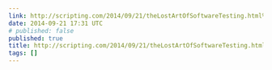 ```yaml
---
link: http://scripting.com/2014/09/21/theLostArtOfSoftwareTesting.html%23comment-1599206496
date: 2014-09-21 17:31 UTC
# published: false
published: true
title: http://scripting.com/2014/09/21/theLostArtOfSoftwareTesting.html%23comment-1599206496
tags: []
---
```



